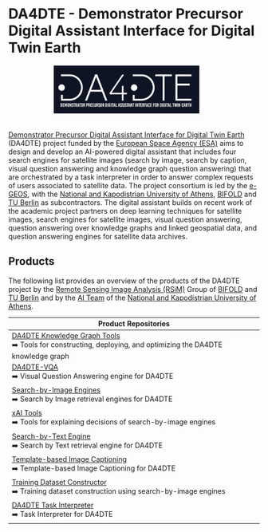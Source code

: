 # DA4DTE - Demonstrator Precursor Digital Assistant Interface for Digital Twin Earth

<div align="center">
  <img src="DA4DTE_logo.png" style="font-size: 1rem; height: 6em; width: auto; padding-right: 30px;" />
</div>
&ensp;
&ensp;

[Demonstrator Precursor Digital Assistant Interface for Digital Twin Earth](http://da4dte.e-geos.earth/) (DA4DTE) project funded by the [European Space Agency (ESA)](http://esa.int) aims to design and develop an AI-powered digital assistant that includes four search engines for satellite images (search by image, search by caption, visual question answering and knowledge graph question answering) that are orchestrated by a task interpreter in order to answer complex requests of users associated to satellite data. The project consortium is led by the [e-GEOS](https://www.e-geos.it/en/), with the [National and Kapodistrian University of Athens](https://en.uoa.gr/), [BIFOLD](https://bifold.berlin) and [TU Berlin](https://tu.berlin) as subcontractors. The digital assistant builds on recent work of the academic project partners on deep learning techniques for satellite images, search engines for satellite images, visual question answering, question answering over knowledge graphs and linked geospatial data, and question answering engines for satellite data archives.

## Products

The following list provides an overview of the products of the DA4DTE project by the [Remote Sensing Image Analysis (RSiM)](https://rsim.berlin) Group of [BIFOLD](https://bifold.berlin) and [TU Berlin](https://tu.berlin) and by the [AI Team](https://ai.di.uoa.gr/) of the [National and Kapodistrian University of Athens](https://en.uoa.gr/).

|  Product Repositories |
|-------------|
| [DA4DTE Knowledge Graph Tools](./kg_tools/) <br> ➡️ Tools for constructing, deploying, and optimizing the DA4DTE knowledge graph |
| [DA4DTE-VQA](./visual_question_answering/) <br> ➡️ Visual Question Answering engine for DA4DTE |
| [Search-by-Image Engines](./search_by_image_engines/) <br> ➡️ Search by Image retrieval engines for DA4DTE |
| [xAI Tools](./xai_tools/) <br> ➡️ Tools for explaining decisions of search-by-image engines |
| [Search-by-Text Engine](./search_by_text_engine/) <br> ➡️ Search by Text retrieval engine for DA4DTE |
| [Template-based Image Captioning](./template_based_image_captioning/) <br> ➡️ Template-based Image Captioning for DA4DTE |
| [Training Dataset Constructor](./training_dataset_constructor/) <br> ➡️ Training dataset construction using search-by-image engines |
| [DA4DTE Task Interpreter](./task_interpreter/) <br> ➡️ Task Interpreter for DA4DTE |
